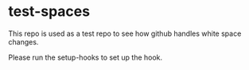 # test-spaces
This repo is used as a test repo to see how github handles white space changes.

Please run the setup-hooks to set up the hook.